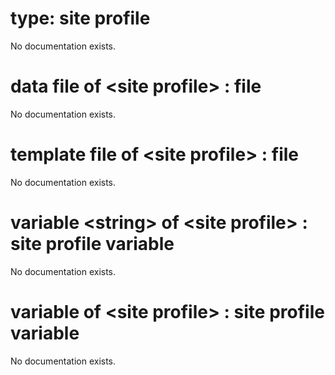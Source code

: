 # type: site profile

No documentation exists.

# data file of &lt;site profile&gt; : file

No documentation exists.

# template file of &lt;site profile&gt; : file

No documentation exists.

# variable &lt;string&gt; of &lt;site profile&gt; : site profile variable

No documentation exists.

# variable of &lt;site profile&gt; : site profile variable

No documentation exists. 
